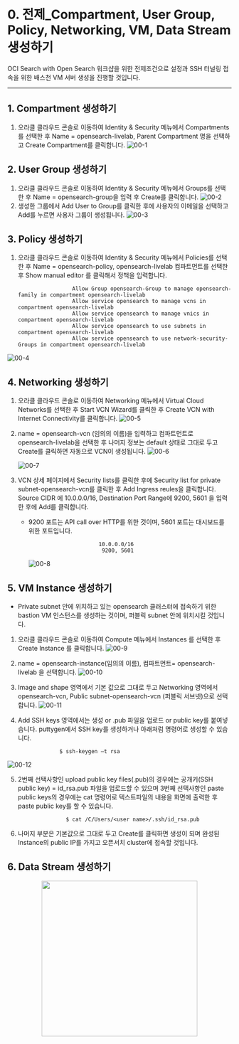 # 0. 전제_Compartment, User Group, Policy, Networking, VM, Data Stream 생성하기


OCI Search with Open Search 워크샵을 위한 전제조건으로 설정과 SSH 터널링 접속을 위한 배스천 VM 서버 생성을 진행할 것입니다.  

-----
## 1. Compartment 생성하기
  
1. 오라클 클라우드 콘솔로 이동하여 Identity & Security 메뉴에서 Compartments를 선택한 후 Name = opensearch-livelab, Parent Compartment 명을 선택하고 Create Compartment를 클릭합니다.
   ![00-1](https://github.com/oraclekr-data-platform/ODWS-S04-ADB-Data-Visualization/assets/150219167/6ba56920-c0bc-44e2-873f-ed6035c9e043)

## 2. User Group 생성하기
1.  오라클 클라우드 콘솔로 이동하여 Identity & Security 메뉴에서 Groups를 선택한 후 Name = opensearch-group을 입력 후 Create를 클릭합니다. 
![00-2](https://github.com/oraclekr-data-platform/ODWS-S04-ADB-Data-Visualization/assets/150219167/bb638c14-e833-474f-b7d8-c7646e76839a)
2.  생성한 그룹에서 Add User to Group를 클릭한 후에 사용자의 이메일을 선택하고 Add를 누르면 사용자 그룹이 생성됩니다.
![00-3](https://github.com/oraclekr-data-platform/ODWS-S04-ADB-Data-Visualization/assets/150219167/fe1ebc1f-82a5-4d2e-bb90-9b628b58173f)

## 3. Policy 생성하기
1. 오라클 클라우드 콘솔로 이동하여 Identity & Security 메뉴에서 Policies를 선택한 후 Name = opensearch-policy, opensearch-livelab 컴파트먼트를 선택한 후 Show manual editor 를 클릭해서 정책을 입력합니다.

                        Allow Group opensearch-Group to manage opensearch-family in compartment opensearch-livelab
                        Allow service opensearch to manage vcns in compartment opensearch-livelab
                        Allow service opensearch to manage vnics in compartment opensearch-livelab
                        Allow service opensearch to use subnets in compartment opensearch-livelab
                        Allow service opensearch to use network-security-Groups in compartment opensearch-livelab
     
![00-4](https://github.com/oraclekr-data-platform/ODWS-S04-ADB-Data-Visualization/assets/150219167/808c25eb-56ab-4ad3-ac24-792e04394b02)


## 4. Networking 생성하기
1. 오라클 클라우드 콘솔로 이동하여 Networking 메뉴에서 Virtual Cloud Networks를 선택한 후 Start VCN Wizard를 클릭한 후 Create VCN with Internet Connectivity를 클릭합니다.
![00-5](https://github.com/oraclekr-data-platform/ODWS-S04-ADB-Data-Visualization/assets/150219167/4e823b95-5b50-4895-b6e6-b1fb286d82ae)

2. name = opensearch-vcn (임의의 이름)을 입력하고 컴파트먼트로 opensearch-livelab을 선택한 후 나머지 정보는 default 상태로 그대로 두고 Create를 클릭하면 자동으로 VCN이 생성됩니다.
   ![00-6](https://github.com/oraclekr-data-platform/ODWS-S04-ADB-Data-Visualization/assets/150219167/db9fb38d-4724-4750-be40-b21ecc138dc1)

   ![00-7](https://github.com/oraclekr-data-platform/ODWS-S04-ADB-Data-Visualization/assets/150219167/b8a5f1b3-31d5-45ba-8ca4-3e472299f550)

3. VCN 상세 페이지에서 Security lists를 클릭한 후에 Security list for private subnet-opensearch-vcn를 클릭한 후 Add Ingress reules을 클릭합니다.
   Source CIDR 에 10.0.0.0/16, Destination Port Range에 9200, 5601 을 입력한 후에 Add를 클릭합니다.
   * 9200 포트는 API call over HTTP를 위한 것이며, 5601 포트는 대시보드를 위한 포트입니다.



                               10.0.0.0/16
                                9200, 5601 
     ![00-8](https://github.com/oraclekr-data-platform/ODWS-S04-ADB-Data-Visualization/assets/150219167/96cd44d8-bdd8-46b4-951c-883f7e1a4d06)

 
## 5. VM Instance 생성하기
* Private subnet 안에 위치하고 있는 opensearch 클러스터에 접속하기 위한 bastion VM 인스턴스를 생성하는 것이며, 퍼블릭 subnet 안에 위치시킬 것입니다.

1. 오라클 클라우드 콘솔로 이동하여 Compute 메뉴에서 Instances 를 선택한 후 Create Instance 를 클릭합니다. 
![00-9](https://github.com/oraclekr-data-platform/ODWS-S04-ADB-Data-Visualization/assets/150219167/965e6585-317c-4009-bf42-370f4361bb7f)

2. name = opensearch-instance(임의의 이름), 컴파트먼트= opensearch-livelab 을 선택합니다.
![00-10](https://github.com/oraclekr-data-platform/ODWS-S04-ADB-Data-Visualization/assets/150219167/643a8cd1-e024-4c49-8160-91cf02c2de3d)

3. Image and shape 영역에서 기본 값으로 그대로 두고 Networking 영역에서 opensearch-vcn, Public subnet-opensearch-vcn (퍼블릭 서브넷)으로 선택합니다.
![00-11](https://github.com/oraclekr-data-platform/ODWS-S04-ADB-Data-Visualization/assets/150219167/3a24f18e-2e95-4e5f-8529-30b05e309c1e)

4. Add SSH keys 영역에서는 생성 or .pub 파일을 업로드 or public key를 붙여넣습니다. puttygen에서 SSH key를 생성하거나 아래처럼 명령어로 생성할 수 있습니다. 


                    $ ssh-keygen –t rsa 


![00-12](https://github.com/oraclekr-data-platform/ODWS-S04-ADB-Data-Visualization/assets/150219167/f441fa21-89b0-48b2-af30-678020b9d337)

5. 2번째 선택사항인 upload public key files(.pub)의 경우에는 공개키(SSH public key) = id_rsa.pub 파일을 업로드할 수 있으며 3번째 선택사항인 paste public keys의 경우에는 cat 명령어로 텍스트파일의 내용을 화면에 출력한 후 paste public key를 할 수 있습니다.

                      $ cat /C/Users/<user name>/.ssh/id_rsa.pub 



5. 나머지 부분은 기본값으로 그대로 두고 Create를 클릭하면 생성이 되며 완성된 Instance의 public IP를 가지고 오픈서치 cluster에 접속할 것입니다.


## 6. Data Stream 생성하기


 <p align="center"><img src="https://github.com/oraclekr-data-platform/ODWS-S04-ADB-Data-Visualization/assets/150219167/0249cca4-d04e-4627-8eab-ed4b291d83b2" height="350"></p>
